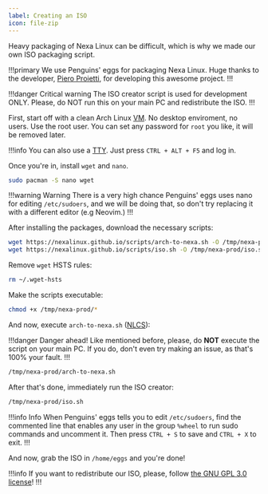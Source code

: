 ```yaml
---
label: Creating an ISO
icon: file-zip
---
```


Heavy packaging of Nexa Linux can be difficult, which is why we made our own ISO packaging script.

!!!primary
We use Penguins' eggs for packaging Nexa Linux. Huge thanks to the developer, [Piero Proietti](https://github.com/pieroproietti), for developing this awesome project.
!!!

!!!danger Critical warning
The ISO creator script is used for development ONLY. Please, do NOT run this on your main PC and redistribute the ISO.
!!!

First, start off with a clean Arch Linux [VM](https://en.wikipedia.org/wiki/Virtual_machine). No desktop enviroment, no users. Use the root user. You can set any password for `root` you like, it will be removed later.

!!!info
You can also use a [TTY](https://en.wikipedia.org/wiki/Tty_(Unix)). Just press `CTRL + ALT + F5` and log in.

Once you're in, install `wget` and `nano`.

```bash
sudo pacman -S nano wget
```

!!!warning Warning
There is a very high chance Penguins' eggs uses nano for editing `/etc/sudoers`, and we will be doing that, so don't try replacing it with a different editor (e.g Neovim.)
!!!

After installing the packages, download the necessary scripts:

```bash
wget https://nexalinux.github.io/scripts/arch-to-nexa.sh -O /tmp/nexa-prod/arch-to-nexa.sh
wget https://nexalinux.github.io/scripts/iso.sh -O /tmp/nexa-prod/iso.sh
```

Remove `wget` HSTS rules:

```bash
rm ~/.wget-hsts
```

Make the scripts executable:

```bash
chmod +x /tmp/nexa-prod/*
```

And now, execute `arch-to-nexa.sh` ([NLCS](https://docs.nexalinux.xyz/developers/nlcs/)):

!!!danger Danger ahead!
Like mentioned before, please, do __NOT__ execute the script on your main PC. If you do, don't even try making an issue, as that's 100% your fault.
!!!

```bash
/tmp/nexa-prod/arch-to-nexa.sh
```

After that's done, immediately run the ISO creator:

```bash
/tmp/nexa-prod/iso.sh
```

!!!info Info
When Penguins' eggs tells you to edit `/etc/sudoers`, find the commented line that enables any user in the group `%wheel` to run sudo commands and uncomment it. Then press `CTRL + S` to save and `CTRL + X` to exit.
!!!

And now, grab the ISO in `/home/eggs` and you're done!

!!!info
If you want to redistribute our ISO, please, follow [the GNU GPL 3.0 license](https://nexalinux.xyz/license.txt)!
!!!

